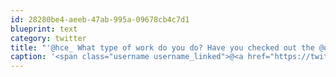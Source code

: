 ```yaml
---
id: 28280be4-aeeb-47ab-995a-09678cb4c7d1
blueprint: text
category: twitter
title: "'@hce_ What type of work do you do? Have you checked out the @okcolab?"
caption: '<span class="username username_linked">@<a href="https://twitter.com/hce_" title="Jadel">hce_</a></span> What type of work do you do? Have you checked out the <span class="username username_linked">@<a href="https://twitter.com/okcolab" title="Okanagan coLab">okcolab</a></span>?'
---
```

